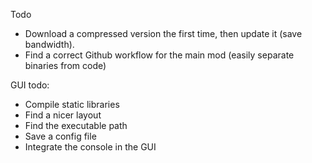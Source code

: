 Todo
- Download a compressed version the first time, then update it (save bandwidth).
- Find a correct Github workflow for the main mod (easily separate binaries from code)

GUI todo:
- Compile static libraries
- Find a nicer layout
- Find the executable path
- Save a config file
- Integrate the console in the GUI
